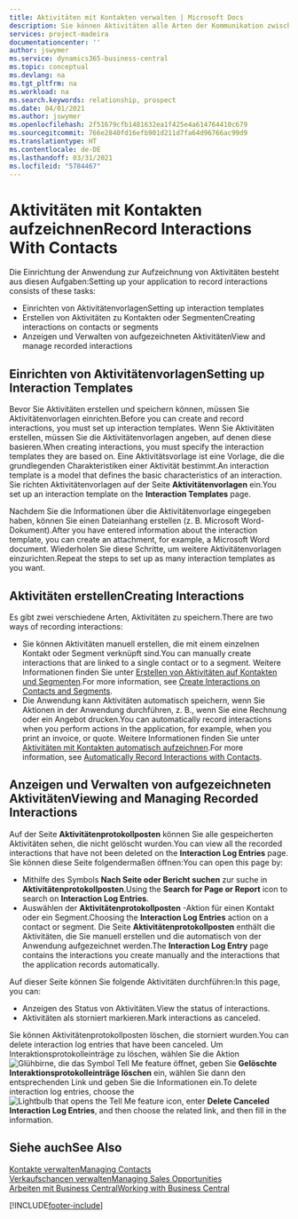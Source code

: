 ```yaml
---
title: Aktivitäten mit Kontakten verwalten | Microsoft Docs
description: Sie können Aktivitäten alle Arten der Kommunikation zwischen Ihrem Unternehmen und Ihren Kontakten aufzeichnen, uum Beispiel Briefe, Fax, E-Mail, Telefon, Besprechungen usw.
services: project-madeira
documentationcenter: ''
author: jswymer
ms.service: dynamics365-business-central
ms.topic: conceptual
ms.devlang: na
ms.tgt_pltfrm: na
ms.workload: na
ms.search.keywords: relationship, prospect
ms.date: 04/01/2021
ms.author: jswymer
ms.openlocfilehash: 2f51679cfb1481632ea1f425e4a614764410c679
ms.sourcegitcommit: 766e2840fd16efb901d211d7fa64d96766ac99d9
ms.translationtype: HT
ms.contentlocale: de-DE
ms.lasthandoff: 03/31/2021
ms.locfileid: "5784467"
---
```

# <a name="record-interactions-with-contacts"></a><span data-ttu-id="e8c15-103">Aktivitäten mit Kontakten aufzeichnen</span><span class="sxs-lookup"><span data-stu-id="e8c15-103">Record Interactions With Contacts</span></span>
<span data-ttu-id="e8c15-104">Die Einrichtung der Anwendung zur Aufzeichnung von Aktivitäten besteht aus diesen Aufgaben:</span><span class="sxs-lookup"><span data-stu-id="e8c15-104">Setting up your application to record interactions consists of these tasks:</span></span>

* <span data-ttu-id="e8c15-105">Einrichten von Aktivitätenvorlagen</span><span class="sxs-lookup"><span data-stu-id="e8c15-105">Setting up interaction templates</span></span>  
* <span data-ttu-id="e8c15-106">Erstellen von Aktivitäten zu Kontakten oder Segmenten</span><span class="sxs-lookup"><span data-stu-id="e8c15-106">Creating interactions on contacts or segments</span></span>  
* <span data-ttu-id="e8c15-107">Anzeigen und Verwalten von aufgezeichneten Aktivitäten</span><span class="sxs-lookup"><span data-stu-id="e8c15-107">View and manage recorded interactions</span></span>  

##  <a name="setting-up-interaction-templates"></a><span data-ttu-id="e8c15-108">Einrichten von Aktivitätenvorlagen</span><span class="sxs-lookup"><span data-stu-id="e8c15-108">Setting up Interaction Templates</span></span>
<span data-ttu-id="e8c15-109">Bevor Sie Aktivitäten erstellen und speichern können, müssen Sie Aktivitätenvorlagen einrichten.</span><span class="sxs-lookup"><span data-stu-id="e8c15-109">Before you can create and record interactions, you must set up interaction templates.</span></span> <span data-ttu-id="e8c15-110">Wenn Sie Aktivitäten erstellen, müssen Sie die Aktivitätenvorlagen angeben, auf denen diese basieren.</span><span class="sxs-lookup"><span data-stu-id="e8c15-110">When creating interactions, you must specify the interaction templates they are based on.</span></span> <span data-ttu-id="e8c15-111">Eine Aktivitätsvorlage ist eine Vorlage, die die grundlegenden Charakteristiken einer Aktivität bestimmt.</span><span class="sxs-lookup"><span data-stu-id="e8c15-111">An interaction template is a model that defines the basic characteristics of an interaction.</span></span>
<span data-ttu-id="e8c15-112">Sie richten Aktivitätenvorlagen auf der Seite **Aktivitätenvorlagen** ein.</span><span class="sxs-lookup"><span data-stu-id="e8c15-112">You set up an interaction template on the **Interaction Templates** page.</span></span>

<span data-ttu-id="e8c15-113">Nachdem Sie die Informationen über die Aktivitätenvorlage eingegeben haben, können Sie einen Dateianhang erstellen (z. B. Microsoft Word-Dokument).</span><span class="sxs-lookup"><span data-stu-id="e8c15-113">After you have entered information about the interaction template, you can create an attachment, for example, a Microsoft Word document.</span></span> <span data-ttu-id="e8c15-114">Wiederholen Sie diese Schritte, um weitere Aktivitätenvorlagen einzurichten.</span><span class="sxs-lookup"><span data-stu-id="e8c15-114">Repeat the steps to set up as many interaction templates as you want.</span></span>  

## <a name="creating-interactions"></a><span data-ttu-id="e8c15-115">Aktivitäten erstellen</span><span class="sxs-lookup"><span data-stu-id="e8c15-115">Creating Interactions</span></span>
<span data-ttu-id="e8c15-116">Es gibt zwei verschiedene Arten, Aktivitäten zu speichern.</span><span class="sxs-lookup"><span data-stu-id="e8c15-116">There are two ways of recording interactions:</span></span>

* <span data-ttu-id="e8c15-117">Sie können Aktivitäten manuell erstellen, die mit einem einzelnen Kontakt oder Segment verknüpft sind.</span><span class="sxs-lookup"><span data-stu-id="e8c15-117">You can manually create interactions that are linked to a single contact or to a segment.</span></span> <span data-ttu-id="e8c15-118">Weitere Informationen finden Sie unter [Erstellen von Aktivitäten auf Kontakten und Segmenten](marketing-how-create-interactions.md).</span><span class="sxs-lookup"><span data-stu-id="e8c15-118">For more information, see [Create Interactions on Contacts and Segments](marketing-how-create-interactions.md).</span></span>  
* <span data-ttu-id="e8c15-119">Die Anwendung kann Aktivitäten automatisch speichern, wenn Sie Aktionen in der Anwendung durchführen, z. B., wenn Sie eine Rechnung oder ein Angebot drucken.</span><span class="sxs-lookup"><span data-stu-id="e8c15-119">You can automatically record interactions when you perform actions in the application, for example, when you print an invoice, or quote.</span></span> <span data-ttu-id="e8c15-120">Weitere Informationen finden Sie unter [Aktivitäten mit Kontakten automatisch aufzeichnen](marketing-auto-record-interactions.md).</span><span class="sxs-lookup"><span data-stu-id="e8c15-120">For more information, see [Automatically Record Interactions with Contacts](marketing-auto-record-interactions.md).</span></span>

## <a name="viewing-and-managing-recorded-interactions"></a><span data-ttu-id="e8c15-121">Anzeigen und Verwalten von aufgezeichneten Aktivitäten</span><span class="sxs-lookup"><span data-stu-id="e8c15-121">Viewing and Managing Recorded Interactions</span></span>
<span data-ttu-id="e8c15-122">Auf der Seite **Aktivitätenprotokollposten** können Sie alle gespeicherten Aktivitäten sehen, die nicht gelöscht wurden.</span><span class="sxs-lookup"><span data-stu-id="e8c15-122">You can view all the recorded interactions that have not been deleted on the **Interaction Log Entries** page.</span></span> <span data-ttu-id="e8c15-123">Sie können diese Seite folgendermaßen öffnen:</span><span class="sxs-lookup"><span data-stu-id="e8c15-123">You can open this page by:</span></span>

* <span data-ttu-id="e8c15-124">Mithilfe des Symbols **Nach Seite oder Bericht suchen** zur suche in **Aktivitätenprotokollposten**.</span><span class="sxs-lookup"><span data-stu-id="e8c15-124">Using the **Search for Page or Report** icon to search on **Interaction Log Entries**.</span></span>
* <span data-ttu-id="e8c15-125">Auswählen der **Aktivitätenprotokollposten** -Aktion für einen Kontakt oder ein Segment.</span><span class="sxs-lookup"><span data-stu-id="e8c15-125">Choosing the **Interaction Log Entries** action on a contact or segment.</span></span>
  <span data-ttu-id="e8c15-126">Die Seite **Aktivitätenprotokollposten** enthält die Aktivitäten, die Sie manuell erstellen und die automatisch von der Anwendung aufgezeichnet werden.</span><span class="sxs-lookup"><span data-stu-id="e8c15-126">The **Interaction Log Entry** page contains the interactions you create manually and the interactions that the application records automatically.</span></span>

<span data-ttu-id="e8c15-127">Auf dieser Seite können Sie folgende Aktivitäten durchführen:</span><span class="sxs-lookup"><span data-stu-id="e8c15-127">In this page, you can:</span></span>

* <span data-ttu-id="e8c15-128">Anzeigen des Status von Aktivitäten.</span><span class="sxs-lookup"><span data-stu-id="e8c15-128">View the status of interactions.</span></span>
* <span data-ttu-id="e8c15-129">Aktivitäten als storniert markieren.</span><span class="sxs-lookup"><span data-stu-id="e8c15-129">Mark interactions as canceled.</span></span>

<span data-ttu-id="e8c15-130">Sie können Aktivitätenprotokollposten löschen, die storniert wurden.</span><span class="sxs-lookup"><span data-stu-id="e8c15-130">You can delete interaction log entries that have been canceled.</span></span> <span data-ttu-id="e8c15-131">Um Interaktionsprotokolleinträge zu löschen, wählen Sie die Aktion ![Glühbirne, die das Symbol Tell Me feature](media/ui-search/search_small.png "Was möchten Sie tun?") öffnet, geben Sie **Gelöschte Interaktionsprotokolleinträge löschen** ein, wählen Sie dann den entsprechenden Link und geben Sie die Informationen ein.</span><span class="sxs-lookup"><span data-stu-id="e8c15-131">To delete interaction log entries, choose the ![Lightbulb that opens the Tell Me feature](media/ui-search/search_small.png "Tell me what you want to do") icon, enter **Delete Canceled Interaction Log Entries**, and then choose the related link, and then fill in the information.</span></span>

## <a name="see-also"></a><span data-ttu-id="e8c15-132">Siehe auch</span><span class="sxs-lookup"><span data-stu-id="e8c15-132">See Also</span></span>
[<span data-ttu-id="e8c15-133">Kontakte verwalten</span><span class="sxs-lookup"><span data-stu-id="e8c15-133">Managing Contacts</span></span>](marketing-contacts.md)  
[<span data-ttu-id="e8c15-134">Verkaufschancen verwalten</span><span class="sxs-lookup"><span data-stu-id="e8c15-134">Managing Sales Opportunities</span></span>](marketing-manage-sales-opportunities.md)  
[<span data-ttu-id="e8c15-135">Arbeiten mit  Business Central</span><span class="sxs-lookup"><span data-stu-id="e8c15-135">Working with Business Central</span></span>](ui-work-product.md)  


[!INCLUDE[footer-include](includes/footer-banner.md)]